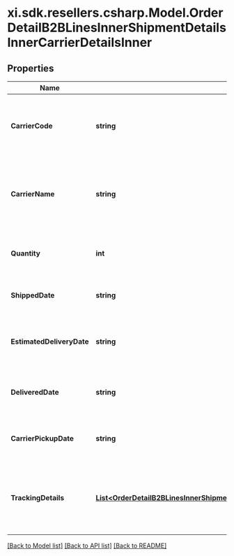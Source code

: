 # xi.sdk.resellers.csharp.Model.OrderDetailB2BLinesInnerShipmentDetailsInnerCarrierDetailsInner

## Properties

Name | Type | Description | Notes
------------ | ------------- | ------------- | -------------
**CarrierCode** | **string** | The carrier code for the shipment containing the line item. | [optional] 
**CarrierName** | **string** | The name of the carrier of the shipment containing the line item. | [optional] 
**Quantity** | **int** | The quantity shipped of the line item. | [optional] 
**ShippedDate** | **string** | The actual date when line item shipped. | [optional] 
**EstimatedDeliveryDate** | **string** | The date the line item is expected to be delivered. | [optional] 
**DeliveredDate** | **string** | The actual date of delivery of the line item. | [optional] 
**CarrierPickupDate** | **string** | The actual date when carrier picked up line item. | [optional] 
**TrackingDetails** | [**List&lt;OrderDetailB2BLinesInnerShipmentDetailsInnerCarrierDetailsInnerTrackingDetailsInner&gt;**](OrderDetailB2BLinesInnerShipmentDetailsInnerCarrierDetailsInnerTrackingDetailsInner.md) | The tracking details for the shipment containing the line item. | [optional] 

[[Back to Model list]](../README.md#documentation-for-models) [[Back to API list]](../README.md#documentation-for-api-endpoints) [[Back to README]](../README.md)

